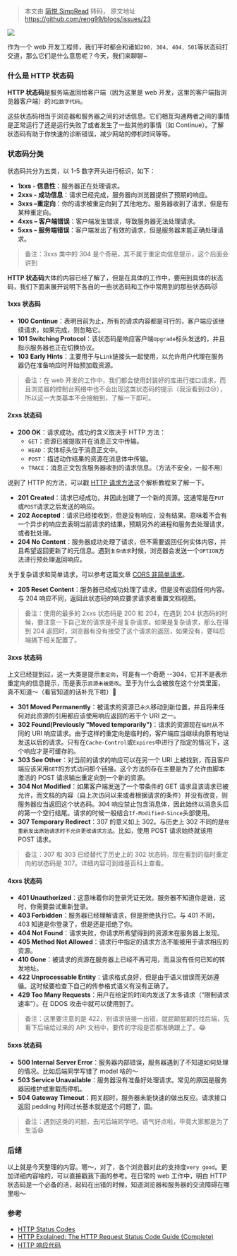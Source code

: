 > 本文由 [简悦 SimpRead](http://ksria.com/simpread/) 转码， 原文地址 https://github.com/reng99/blogs/issues/23

[![](https://camo.githubusercontent.com/7e0b94b06af01d2b5cd294fac0316cbb994494e0/68747470733a2f2f696d672d66652e676777616e2e636f6d2f696d616765732f39633663383238643437643532622d383030783430302e6a7067)](https://camo.githubusercontent.com/7e0b94b06af01d2b5cd294fac0316cbb994494e0/68747470733a2f2f696d672d66652e676777616e2e636f6d2f696d616765732f39633663383238643437643532622d383030783430302e6a7067)

作为一个 web 开发工程师，我们平时都会和诸如`200, 304, 404, 501`等状态码打交道，那么它们是什么意思呢？今天，我们来聊聊~

### 什么是 HTTP 状态码

**HTTP 状态码**是服务端返回给客户端（因为这里是 web 开发，这里的客户端指浏览器客户端）的`3位数字代码`。

这些状态码相当于浏览器和服务器之间的对话信息。它们相互沟通两者之间的事情是正常运行了还是运行失败了或者发生了一些其他的事情（如 Continue）。了解状态码有助于你快速的诊断错误，减少网站的停机时间等等。

### 状态码分类

状态码共分为五类，以 1-5 数字开头进行标识，如下：

*   **1xxs - 信息性**：服务器正在处理请求。
*   **2xxs - 成功信息**：请求已经完成，服务器向浏览器提供了预期的响应。
*   **3xxs –重定向**：你的请求被重定向到了其他地方。服务器收到了请求，但是有某种重定向。
*   **4xxs – 客户端错误**：客户端发生错误，导致服务器无法处理请求。
*   **5xxs – 服务端错误**：客户端发出了有效的请求，但是服务器未能正确处理请求。

> 备注：3xxs 类中的 304 是个奇葩，其不属于重定向信息提示，这个后面会讲到

**HTTP 状态码**大体的内容已经了解了，但是在具体的工作中，要用到具体的状态码，我们下面来展开说明下各自的一些状态码和工作中常用到的那些状态码🐱

#### 1xxs 状态码

*   **100 Continue**：表明目前为止，所有的请求内容都是可行的，客户端应该继续请求，如果完成，则忽略它。
*   **101 Switching Protocol**：该状态码是响应客户端`Upgrade`标头发送的，并且指示服务器也正在切换协议。
*   **103 Early Hints**：主要用于与`Link`链接头一起使用，以允许用户代理在服务器仍在准备响应时开始预加载资源。

> 备注：在 web 开发的工作中，我们都会使用封装好的库进行接口请求，而且浏览器的控制台网络中也不会出现这类状态码的提示（我没看到过😢），所以这一大类基本不会接触到，了解一下即可。

#### 2xxs 状态码

*   **200 OK**：请求成功。成功的含义取决于 HTTP 方法：
    *   `GET`：资源已被提取并在消息正文中传输。
    *   `HEAD`：实体标头位于消息正文中。
    *   `POST`：描述动作结果的资源在消息体中传输。
    *   `TRACE`：消息正文包含服务器收到的请求信息。（方法不安全，一般不用）

说到了 HTTP 的方法，可以戳 [HTTP 请求方法](https://www.runoob.com/http/http-methods.html)这个解析教程来了解一下。

*   **201 Created**：请求已经成功，并因此创建了一个新的资源。这通常是在`PUT`或`POST`请求之后发送的响应。
*   **202 Accepted**：请求已经接收到，但是没有响应，没有结果。意味着不会有一个异步的响应去表明当前请求的结果，预期另外的进程和服务去处理请求，或者批处理。
*   **204 No Content**：服务器成功处理了请求，但不需要返回任何实体内容，并且希望返回更新了的元信息。遇到`复杂请求`时候，浏览器会发送一个`OPTION`方法进行预处理返回响应。

关于复杂请求和简单请求，可以参考这篇文章 [CORS 非简单请求](https://mabiao8023.github.io/2018/03/30/CORS%E9%9D%9E%E7%AE%80%E5%8D%95%E8%AF%B7%E6%B1%82/)。

*   **205 Reset Content**：服务器已经成功处理了请求，但是没有返回任何内容。与 204 响应不同，返回此状态码的响应要求请求者重置文档视图。

> 备注：使用的最多的 2xxs 状态码是 200 和 204，在遇到 204 状态码的时候，要注意一下自己发的请求是不是复杂请求。如果是复杂请求，那么在得到 204 返回时，浏览器有没有接受了这个请求的返回，如果没有，要叫后端搞下相关配置了。

#### 3xxs 状态码

上文已经提到过，这一大类是提示`重定向`，可是有一个奇葩 --304，它并不是表示重定向的信息提示，而是表示`资源未被更改`。至于为什么会被放在这个分类里面，真不知道～（看官知道的话补充下啦）👏

*   **301 Moved Permanently**：被请求的资源已`永久`移动到新位置，并且将来任何对此资源的引用都应该使用响应返回的若干个 URI 之一。
*   **302 Found(Previously "Moved temporarily")**：请求的资源现在`临时`从不同的 URI 响应请求。由于这样的重定向是临时的，客户端应当继续向原有地址发送以后的请求。只有在`Cache-Control`或`Expires`中进行了指定的情况下，这个响应才是可缓存的。
*   **303 See Other**：对当前的请求的响应可以在另一个 URI 上被找到，而且客户端应该采用`GET`的方式访问那个链接。这个方法的存在主要是为了允许由脚本激活的 POST 请求输出重定向到一个新的资源。
*   **304 Not Modified**：如果客户端发送了一个带条件的 GET 请求且该请求已被允许，而文档的内容（自上次访问以来或者根据请求的条件）并没有改变，则服务器应当返回这个状态码。304 响应禁止包含消息体，因此始终以消息头后的第一个空行结尾。请求的时候一般结合`If-Modified-Since`头部使用。
*   **307 Temporary Redirect**：307 的意义如上 302。与历史上 302 不同的是`在重新发出原始请求时不允许更改请求方法`。比如，使用 POST 请求始终就该用 POST 请求。

> 备注：307 和 303 已经替代了历史上的 302 状态码，现在看到的临时重定向的状态码是 307。详细内容可到维基百科上查看。

#### 4xxs 状态码

*   **401 Unauthorized**：这意味着你的登录凭证无效。服务器不知道你是谁，这时，你需要尝试重新登录。
*   **403 Forbidden**：服务器已经理解请求，但是拒绝执行它。与 401 不同，403 知道是你登录了，但是还是拒绝了你。
*   **404 Not Found**：请求失败，你请求所希望得到的资源未在服务器上发现。
*   **405 Method Not Allowed**：请求行中指定的请求方法不能被用于请求相应的资源。
*   **410 Gone**：被请求的资源在服务器上已经不再可用，而且没有任何已知的转发地址。
*   **422 Unprocessable Entity**：请求格式良好，但是由于语义错误而无妨遵循。这时候要检查下自己的传参格式语义有没有正确了。
*   **429 Too Many Requests**：用户在给定的时间内发送了太多请求（“限制请求速率”）。在 DDOS 攻击中就可以使用到了。

> 备注：这里要注意的是 422，别请求链接一出错，就屁颠屁颠的找后端，先看下后端给过来的 API 文档中，要传的字段是否都准确跟上了。😂

#### 5xxs 状态码

*   **500 Internal Server Error**：服务器内部错误，服务器遇到了不知道如何处理的情况。比如后端同学写错了 model 啥的～
*   **503 Service Unavailable**：服务器没有准备好处理请求。常见的原因是服务器因维护或重载而停机。
*   **504 Gateway Timeout**：网关超时，服务器未能快速的做出反应。请求接口返回 pedding 时间过长基本就是这个问题了，囧。

> 备注：遇到这类的问题，去问后端同学吧。语气好点啦，毕竟大家都是为了生活😄

### 后绪

以上就是今天整理的内容。嗯～，对了，各个浏览器对此的支持度`very good`。更加详细内容啥的，可以直接戳我下面的参考。在日常的 web 工作中，明白 HTTP 状态码是一个必备的活，起码在出错的时候，知道浏览器和服务器的交流障碍在哪里啦～

### 参考

*   [HTTP Status Codes](https://moz.com/learn/seo/http-status-codes)
*   [HTTP Explained: The HTTP Request Status Code Guide (Complete)](https://www.clickminded.com/http-status-codes/)
*   [HTTP 响应代码](https://developer.mozilla.org/zh-CN/docs/Web/HTTP/Status)